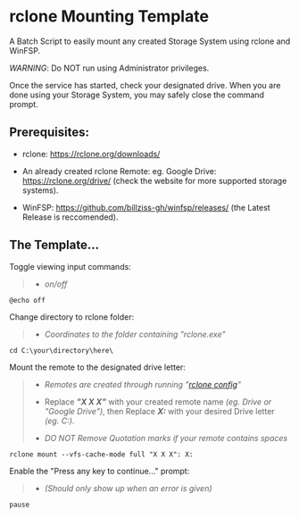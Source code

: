 # **rclone** Mounting Template
A Batch Script to easily mount any created Storage System using rclone and WinFSP.

*WARNING*: Do NOT run using Administrator privileges.

Once the service has started, check your designated drive.
When you are done using your Storage System, you may safely close the command prompt.

## Prerequisites:
* rclone: https://rclone.org/downloads/

* An already created rclone Remote: eg. Google Drive: https://rclone.org/drive/ (check the website for more supported storage systems). 

* WinFSP: https://github.com/billziss-gh/winfsp/releases/ (the Latest Release is reccomended).

## The Template...

Toggle viewing input commands:
>* *on/off*
	
	@echo off	

Change directory to rclone folder: 
>* *Coordinates to the folder containing "rclone.exe"*
	
	cd C:\your\directory\here\

Mount the remote to the designated drive letter: 
>* *Remotes are created through running "[rclone config](https://rclone.org/commands/rclone_config/)"*
>
>* Replace ***"X X X"*** with your created remote name *(eg. Drive or "Google Drive")*, then Replace ***X:*** with your desired Drive letter *(eg. C:)*.
>
>* *DO NOT Remove Quotation marks if your remote contains spaces*
	
	rclone mount --vfs-cache-mode full "X X X": X:

Enable the "Press any key to continue..." prompt: 
>* *(Should only show up when an error is given)*
	
	pause
